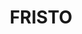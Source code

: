 ---
title: "FRISTO"
url: /biberach-an-der-riss/fristo-hubertus-liebrecht-strasse/
shop: Getränke
---